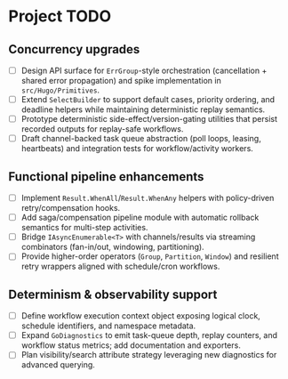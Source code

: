 # Project TODO

## Concurrency upgrades

- [ ] Design API surface for `ErrGroup`-style orchestration (cancellation + shared error propagation) and spike implementation in `src/Hugo/Primitives`.
- [ ] Extend `SelectBuilder` to support default cases, priority ordering, and deadline helpers while maintaining deterministic replay semantics.
- [ ] Prototype deterministic side-effect/version-gating utilities that persist recorded outputs for replay-safe workflows.
- [ ] Draft channel-backed task queue abstraction (poll loops, leasing, heartbeats) and integration tests for workflow/activity workers.

## Functional pipeline enhancements

- [ ] Implement `Result.WhenAll`/`Result.WhenAny` helpers with policy-driven retry/compensation hooks.
- [ ] Add saga/compensation pipeline module with automatic rollback semantics for multi-step activities.
- [ ] Bridge `IAsyncEnumerable<T>` with channels/results via streaming combinators (fan-in/out, windowing, partitioning).
- [ ] Provide higher-order operators (`Group`, `Partition`, `Window`) and resilient retry wrappers aligned with schedule/cron workflows.

## Determinism & observability support

- [ ] Define workflow execution context object exposing logical clock, schedule identifiers, and namespace metadata.
- [ ] Expand `GoDiagnostics` to emit task-queue depth, replay counters, and workflow status metrics; add documentation and exporters.
- [ ] Plan visibility/search attribute strategy leveraging new diagnostics for advanced querying.
